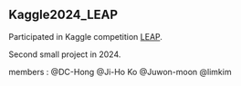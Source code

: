 ## Kaggle2024_LEAP

Participated in Kaggle competition [LEAP](https://www.kaggle.com/competitions/leap-atmospheric-physics-ai-climsim/overview).

Second small project in 2024.

members : @DC-Hong @Ji-Ho Ko @Juwon-moon @limkim
